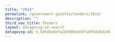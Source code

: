 ```yaml
---
title: "2014"
permalink: /government-gazette/tenders/2014/
description: ""
third_nav_title: Tenders
layout: datagovsg-v2-search
datagovsg-id: d_505d9a9efa2b5905e4ddfa0f8da63cb6
---
```

